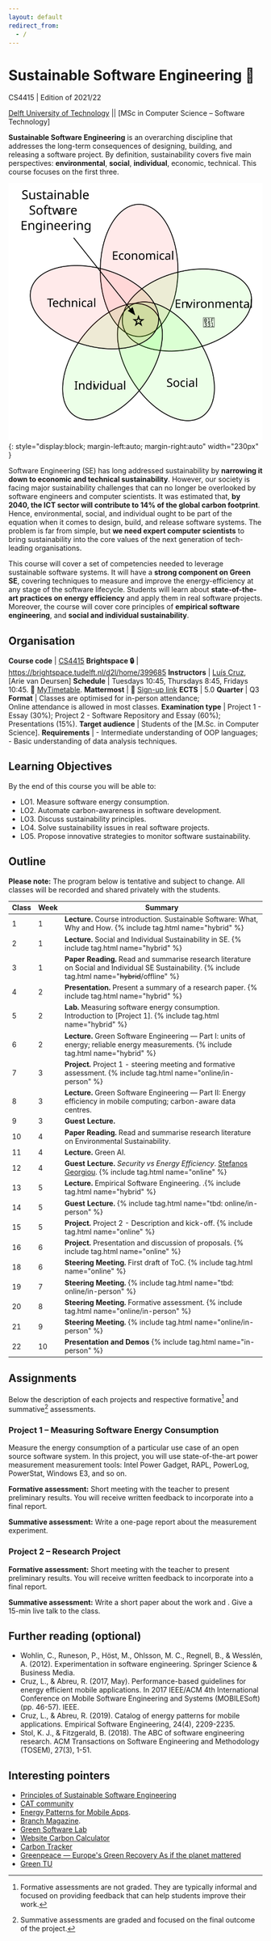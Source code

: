 ```yaml
---
layout: default
redirect_from:
  - /
---
```


# Sustainable Software Engineering 🌱
CS4415 | Edition of 2021/22

[Delft University of Technology] || [MSc in Computer Science – Software Technology]


**Sustainable Software Engineering** is an overarching discipline that addresses the long-term consequences of designing, building, and releasing a software project.
By definition, sustainability covers five main perspectives: **environmental**, **social**, **individual**, economic, technical.
This course focuses on the first three.

![Sustainability Domains](./img/domains.svg){: style="display:block; margin-left:auto; margin-right:auto" width="230px" }

Software Engineering (SE) has long addressed sustainability by **narrowing it down to economic and technical sustainability**.
However, our society is facing major sustainability challenges that can no longer be overlooked by software engineers and computer scientists.
It was estimated that, **by 2040, the ICT sector will contribute to 14% of the global carbon footprint**. Hence, environmental, social, and individual ought to be part of the equation when it comes to design, build, and release software systems.
The problem is far from simple, but **we need expert computer scientists** to bring sustainability into the core values of the next generation of tech-leading organisations.

This course will cover a set of competencies needed to leverage sustainable software systems.
It will have a **strong component on Green SE**, covering techniques to measure and improve the energy-efficiency at any stage of the software lifecycle.
Students will learn about **state-of-the-art practices on energy efficiency** and apply them in real software projects. Moreover, the course will cover core principles of **empirical software engineering**, and **social and individual sustainability**.

## Organisation

**Course code**       | [CS4415]
**Brightspace 🔒**    | <https://brightspace.tudelft.nl/d2l/home/399685>
**Instructors**       | [Luís Cruz], [Arie van Deursen]
**Schedule**          |	Tuesdays 10:45, Thursdays 8:45, Fridays 10:45. 🔗 [MyTimetable].
**Mattermost**        | 🔗 [Sign-up link](https://mattermost.tudelft.nl/signup_user_complete/?id=i7qwcxcpbby8jbjph1kfx4fxcy)
**ECTS** 	            | 5.0
**Quarter**           | Q3
**Format**            | Classes are optimised for in-person attendance;<br/>Online attendance is allowed in most classes.
**Examination type**  | Project 1 - Essay (30%); Project 2 - Software Repository and Essay (60%); Presentations (15%).
**Target audience**   |	Students of the [M.Sc. in Computer Science].
**Requirements** 	    | - Intermediate understanding of OOP languages;<br/> - Basic understanding of data analysis techniques.


## Learning Objectives

By the end of this course you will be able to:

- LO1. Measure software energy consumption.
- LO2. Automate carbon-awareness in software development.
- LO3. Discuss sustainability principles.
- LO4. Solve sustainability issues in real software projects.
- LO5. Propose innovative strategies to monitor software sustainability.

## Outline

**Please note:** The program below is tentative and subject to change.
All classes will be recorded and shared privately with the students.

 Class | Week| Summary
-------| ----|----------|
 1     | 1   | **Lecture.** Course introduction. Sustainable Software: What, Why and How. {% include tag.html name="hybrid" %}
 2     | 1   | **Lecture.** Social and Individual Sustainability in SE. {% include tag.html name="hybrid" %}
 3     | 1   | **Paper Reading.** Read and summarise research literature on Social and Individual SE Sustainability. {% include tag.html name="~~hybrid~~/offline" %}
 4     | 2   | **Presentation.** Present a summary of a research paper. {% include tag.html name="hybrid" %}
 5     | 2   | **Lab.** Measuring software energy consumption. Introduction to [Project 1]. {% include tag.html name="hybrid" %}
 6     | 2   | **Lecture.** Green Software Engineering — Part I: units of energy; reliable energy measurements. {% include tag.html name="hybrid" %}
 7     | 3   | **Project.** Project 1 - steering meeting and formative assessment. {% include tag.html name="online/in-person" %}
 8     | 3   | **Lecture.** Green Software Engineering — Part II: Energy efficiency in mobile computing; carbon-aware data centres.
 9     | 3   | **Guest Lecture.** <!-- Rui Pereira? -->
 10    | 4   | **Paper Reading.** Read and summarise research literature on Environmental Sustainability.
 11    | 4   | **Lecture.** Green AI.
 12    | 4   | **Guest Lecture.** *Security vs Energy Efficiency*. [Stefanos Georgiou]. {% include tag.html name="online" %}
 13    | 5   | **Lecture.** Empirical Software Engineering. <!-- Qualitative vs Quantitative methods. Types of studies -->.{% include tag.html name="hybrid" %}
 14    | 5   | **Guest Lecture.** <!-- Daniel Feitosa? --> {% include tag.html name="tbd: online/in-person" %} 
 15    | 5   | **Project.** Project 2 - Description and kick-off. {% include tag.html name="online" %}
 16    | 6   | **Project.** Presentation and discussion of proposals. {% include tag.html name="online" %}
 18    | 6   | **Steering Meeting.** First draft of ToC. {% include tag.html name="online" %}
 19    | 7   | **Steering Meeting.** {% include tag.html name="tbd: online/in-person" %}
 20    | 8   | **Steering Meeting.** Formative assessment. {% include tag.html name="online/in-person" %}
 21    | 9   | **Steering Meeting.** {% include tag.html name="online/in-person" %}
 22    | 10  | **Presentation and Demos** {% include tag.html name="in-person" %}
 
## Assignments

Below the description of each projects and respective formative[^formative] and summative[^summative] assessments.

### Project 1 – Measuring Software Energy Consumption

Measure the energy consumption of a particular use case of an open source software system.
In this project, you will use state-of-the-art power measurement measurement tools: Intel Power Gadget, RAPL, PowerLog, PowerStat, Windows E3, and so on.

**Formative assessment:** Short meeting with the teacher to present preliminary results. You will receive written feedback to incorporate into a final report.

**Summative assessment:** Write a one-page report about the measurement experiment.

### Project 2 – Research Project

**Formative assessment:** Short meeting with the teacher to present preliminary results. You will receive written feedback to incorporate into a final report.

**Summative assessment:** Write a short paper about the work and . Give a 15-min live talk to the class.

 

## Further reading (optional)

- Wohlin, C., Runeson, P., Höst, M., Ohlsson, M. C., Regnell, B., & Wesslén, A. (2012). Experimentation in software engineering. Springer Science & Business Media.
- Cruz, L., & Abreu, R. (2017, May). Performance-based guidelines for energy efficient mobile applications. In 2017 IEEE/ACM 4th International Conference on Mobile Software Engineering and Systems (MOBILESoft) (pp. 46-57). IEEE.
- Cruz, L., & Abreu, R. (2019). Catalog of energy patterns for mobile applications. Empirical Software Engineering, 24(4), 2209-2235.
- Stol, K. J., & Fitzgerald, B. (2018). The ABC of software engineering research. ACM Transactions on Software Engineering and Methodology (TOSEM), 27(3), 1-51.

## Interesting pointers

- [Principles of Sustainable Software Engineering](https://principles.green)
- [CAT community](https://ClimateAction.tech)
- [Energy Patterns for Mobile Apps](https://tqrg.github.io/energy-patterns/).
- [Branch Magazine](https://branch.climateaction.tech).
- [Green Software Lab](https://greenlab.di.uminho.pt)
- [Website Carbon Calculator](https://www.websitecarbon.com)
- [Carbon Tracker](https://github.com/lfwa/carbontracker)
- [Greenpeace — Europe's Green Recovery As if the planet mattered](https://www.greenpeace.de/sites/www.greenpeace.de/files/publications/20201022_greenrecovery_f_es.pdf)
- [Green TU](https://www.tudelft.nl/sustainability/get-involved/greentu/)

[Delft University of Technology]: https://www.tudelft.nl
[Luís Cruz]: https://luiscruz.github.io
[CS4415]: https://www.studiegids.tudelft.nl/a101_displayCourse.do?course_id=60099
[Stefanos Georgiou]: https://twitter.com/stefanosgeorgi1/

[^formative]: Formative assessments are not graded. They are typically informal and focused on providing feedback that can help students improve their work.
[^summative]: Summative assessments are graded and focused on the final outcome of the project.

[Building 62, Hall G]: https://esviewer.tudelft.nl/space/72/
[Building 35, Room 4]: https://esviewer.tudelft.nl/space/46/

[MyTimetable]: https://mytimetable.tudelft.nl/link?timetable.id=2021!module!01CD7133098AD9A864150E64E74F6D7F

